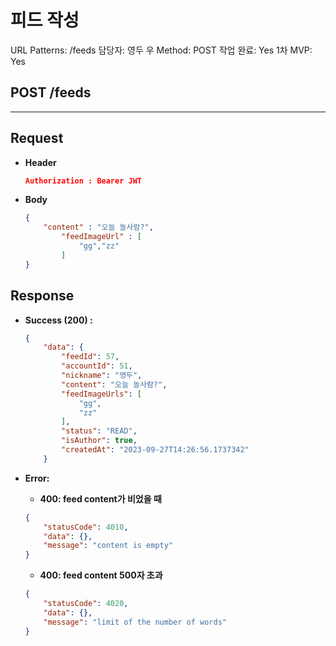 # 피드 작성

URL Patterns: /feeds
담당자: 영두 우
Method: POST
작업 완료: Yes
1차 MVP: Yes

## POST /feeds

---

## **Request**

- **Header**
    
    ```json
    Authorization : Bearer JWT
    ```
    
- **Body**
    
    ```json
    {
        "content" : "오늘 놀사람?",
    		"feedImageUrl" : [
                "gg","zz"
            ]
    }
    ```
    

## Response

- **Success (200) :**
    
    ```json
    {
        "data": {
            "feedId": 57,
            "accountId": 51,
            "nickname": "영두",
            "content": "오늘 놀사람?",
            "feedImageUrls": [
                "gg",
                "zz"
            ],
            "status": "READ",
            "isAuthor": true,
            "createdAt": "2023-09-27T14:26:56.1737342"
        }
    
    ```
    
- **Error:**
    - **400: feed content가 비었을 때**
    
    ```json
    {
        "statusCode": 4010,
        "data": {},
        "message": "content is empty"
    }
    ```
    
    - **400: feed content 500자 초과**
    
    ```json
    {
        "statusCode": 4020,
        "data": {},
        "message": "limit of the number of words"
    }
    ```